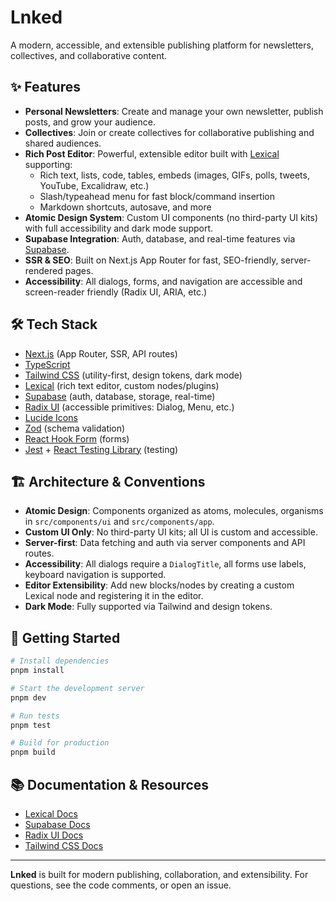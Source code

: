 # Lnked

A modern, accessible, and extensible publishing platform for newsletters, collectives, and collaborative content.

## ✨ Features

- **Personal Newsletters**: Create and manage your own newsletter, publish posts, and grow your audience.
- **Collectives**: Join or create collectives for collaborative publishing and shared audiences.
- **Rich Post Editor**: Powerful, extensible editor built with [Lexical](https://lexical.dev/) supporting:
  - Rich text, lists, code, tables, embeds (images, GIFs, polls, tweets, YouTube, Excalidraw, etc.)
  - Slash/typeahead menu for fast block/command insertion
  - Markdown shortcuts, autosave, and more
- **Atomic Design System**: Custom UI components (no third-party UI kits) with full accessibility and dark mode support.
- **Supabase Integration**: Auth, database, and real-time features via [Supabase](https://supabase.com/).
- **SSR & SEO**: Built on Next.js App Router for fast, SEO-friendly, server-rendered pages.
- **Accessibility**: All dialogs, forms, and navigation are accessible and screen-reader friendly (Radix UI, ARIA, etc.)

## 🛠️ Tech Stack

- [Next.js](https://nextjs.org/) (App Router, SSR, API routes)
- [TypeScript](https://www.typescriptlang.org/)
- [Tailwind CSS](https://tailwindcss.com/) (utility-first, design tokens, dark mode)
- [Lexical](https://lexical.dev/) (rich text editor, custom nodes/plugins)
- [Supabase](https://supabase.com/) (auth, database, storage, real-time)
- [Radix UI](https://www.radix-ui.com/docs/primitives/components/dialog) (accessible primitives: Dialog, Menu, etc.)
- [Lucide Icons](https://lucide.dev/)
- [Zod](https://zod.dev/) (schema validation)
- [React Hook Form](https://react-hook-form.com/) (forms)
- [Jest](https://jestjs.io/) + [React Testing Library](https://testing-library.com/) (testing)

## 🏗️ Architecture & Conventions

- **Atomic Design**: Components organized as atoms, molecules, organisms in `src/components/ui` and `src/components/app`.
- **Custom UI Only**: No third-party UI kits; all UI is custom and accessible.
- **Server-first**: Data fetching and auth via server components and API routes.
- **Accessibility**: All dialogs require a `DialogTitle`, all forms use labels, keyboard navigation is supported.
- **Editor Extensibility**: Add new blocks/nodes by creating a custom Lexical node and registering it in the editor.
- **Dark Mode**: Fully supported via Tailwind and design tokens.

## 🚀 Getting Started

```bash
# Install dependencies
pnpm install

# Start the development server
pnpm dev

# Run tests
pnpm test

# Build for production
pnpm build
```

## 📚 Documentation & Resources

- [Lexical Docs](https://lexical.dev/docs)
- [Supabase Docs](https://supabase.com/docs)
- [Radix UI Docs](https://www.radix-ui.com/docs/primitives/components/dialog)
- [Tailwind CSS Docs](https://tailwindcss.com/docs)

---

**Lnked** is built for modern publishing, collaboration, and extensibility. For questions, see the code comments, or open an issue.
